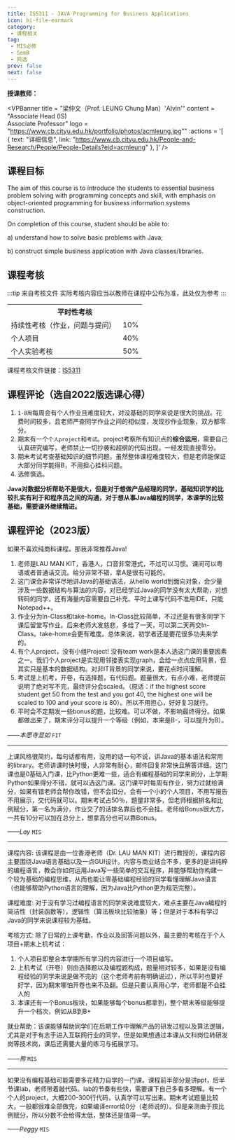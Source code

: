 ```yaml
---
title: IS5311 - JAVA Programming for Business Applications
icon: bi-file-earmark
category: 
 - 课程相关
tag:
 - MIS必修
 - SemB
 - 网选
prev: false
next: false
---
```

<VPBanner
    title = "0基础小白？"
    content = "自学之余提提你，正确的思路可以帮助你正确的编程"
    logo = "brokenrobot.jpg"
    :actions = '[  
        {
            text: "详细信息",
            link: "../../Useful/Learning/coding_greenhand.md"
        },
    ]'
/>

**授课教师：**

<VPBanner
  title = "梁仲文（Prof. LEUNG Chung Man）'Alvin'"
  content = "Associate Head (IS)<br>Associate Professor"
  logo = "https://www.cb.cityu.edu.hk/portfolio/photos/acmleung.jpg""
  :actions = '[  
        {
            text: "详细信息",
            link: "https://www.cb.cityu.edu.hk/People-and-Research/People/People-Details?eid=acmleung"
        },
    ]'
/>

<!-- more -->

## 课程目标
  
The aim of this course is to introduce the students to essential business problem solving with programming concepts and skill, with emphasis on object-oriented programming for business information systems construction.  

On completion of this course, student should be able to:

a) understand how to solve basic problems with Java;

b) construct simple business application with Java classes/libraries.

## 课程考核

:::tip 来自考核文件
实际考核内容应当以教师在课程中公布为准，此处仅为参考
:::

<table>
    <tr>
        <th colspan=2>
            平时性考核
        </th>
    </tr>
    <tr>
        <td>
            持续性考核（作业，问题与提问）
        </td>
        <td>
            10%
        </td>
    </tr>
    <tr>
        <td>
            个人项目
        </td>
        <td>
            40%
        </td>
    </tr>
    <tr>
        <td>
            个人实验考核
        </td>
        <td>
            50%
        </td>
    </tr>
</table>

课程考核文件链接：[IS5311](https://www.cityu.edu.hk/catalogue/pg/202324/course/IS5311.pdf)

## 课程评论（选自2022版选课心得）

1. `1-8周`每周会有个人作业且难度较大，对没基础的同学来说是很大的挑战。花费时间较多，且老师严查同学作业之间的相似度，发现抄作业现象，双方都零分。
2. 期末有一个`个人project`和`考试`。project考察所有知识点的**综合运用**，需要自己认真研究编写，老师禁止一切抄袭和超纲的代码出现，一经发现直接零分。
3. 期末考试考查基础知识的细节问题。虽然整体课程难度较大，但是老师能保证大部分同学能得B，不用担心挂科问题。
4. 选修慎选。

**Java对数据分析帮助不是很大，但是对于想做产品经理的同学，基础知识学的比较扎实有利于和程序员之间的沟通，对于想从事Java编程的同学，本课学的比较基础，需要课外继续精进。**

## 课程评论（2023版）

如果不喜欢纯商科课程，那我非常推荐Java!

1. 老师是LAU MAN KIT，香港人，口音非常港式，不过可以习惯。课间可以粤语或者普通话交流。给分非常不错，拿A是很有可能的。
2. 这门课会非常详尽地讲Java的基础语法，从hello world到面向对象，会少量涉及一些数据结构与算法的内容，对已经学过Java的同学没有太大帮助，对想转码的同学，还有海量内容需要自己补充。平时上课写代码不准用IDE，只能Notepad++。
3. 作业分为In-Class和take-home。In-Class比较简单，不过还是有很多同学下课后留堂写作业。后来老师大发慈悲，多给了一天，可以第二天再交In-Class。take-home会更有难度。总体来说，初学者还是要花很多功夫来学的。
4. 有个人project，没有小组Project! 没有team work是本人选这门课的重要因素之一。我们个人project是实现用邻接表实现graph，会给一点点应用背景，但其实只是基本的数据结构。对非IT背景的同学来说，要花点时间理解。
5. 考试是上机考，开卷，有选择题，有代码题。题量很大，有点小难，老师提前说明了绝对写不完，最终评分会scaled。（原话：if the highest score student get 50 from the test and you got 40, the highest one will be scaled to 100 and your score is 80）。所以不用担心，好好复习就行。
6. 平时会不定期发一些bonus的题，比较难。可以不做，不影响最终得分。如果都做出来了，期末评分可以提升一个等级（例如，本来是B-，可以提升为B）。

_——本愿寺显如_ `FIT`

---

上课风格很简约，每句话都有用，没用的话一句不说，讲Java的基本语法和常用的library。老师讲课时快时慢，人非常有耐心，邮件回复非常快且解答详细。这门课也是0基础入门课，比Python更难一些，适合有编程基础的同学来刷分，上学期Python如果得分不错，就可以选这门课。这门课平时每周有作业，努力过就给满分，如果有错老师会帮你改错，但不会扣分。会有一个小的个人项目，不用写报告不用展示，交代码就可以。期末考试占50％，题量非常多，但老师根据排名和比例赋分，第一名为满分，作业交了的话排名靠后也不会挂。老师给Bonus很大方，一共有10分可以加在总分上，想拿高分也可以靠Bonus。

_——Lay_ `MIS`

---

课程内容: 该课程是由一位香港老师（Dr. LAU MAN KIT）进行教授的，课程内容主要围绕Java语言基础以及一点GUI设计。内容与商业结合不多，更多的是讲纯粹的编程语言，教会你如何运用Java写一些简单的交互程序，并能够帮助你构建一个较为基础的编程思维，从而也能让零基础编程经验的同学看懂理解Java语言（也能够帮助Python语言的理解，因为Java比Python更为规范完整）。

课程难度: 对于没有学习过编程语言的同学来说难度较大，难点主要在Java编程的简洁性（封装函数等），逻辑性（算法板块比较抽象）等；但是对于本科有学过Java的同学来说课程较为基础。

考核方式: 除了日常的上课考勤，作业以及回答问题以外，最主要的考核在于个人项目+期末上机考试：

1. 个人项目即整合本学期所有学习的内容进行一个项目编写。
2. 上机考试（开卷）则由选择题以及编程题构成，题量相对较多，如果是没有编程经验的同学来说是做不完的（这个老师考前有明确说过），所以平时也要好好学，因为期末哪怕开卷也来不及翻。但是只要认真用心学，老师都是不会挂人的
3. 本课还有一个Bonus板块，如果能够每个bonus都拿到，整个期末等级能够提升一个档次，例如从B到B+

就业帮助：该课能够帮助同学们在后期工作中理解产品的研发过程以及算法逻辑，尤其是对于有志于进入互联网行业的同学，但是如果想通过本课从文科岗位转研发岗等技术岗，课后还需要大量的练习与拓展学习。

_——熊_ `MIS`

---

如果没有编程基础可能需要多花精力自学的一门课。课程前半部分是讲ppt，后半节课lab，老师带着敲代码。lab的节奏有些快，需要课下自己多看多理解。有一个个人的project，大概200-300行代码，认真学可以写出来。期末考试题量比较大，一般都很难全部做完，如果编译error给0分（老师说的）。但是亲测由于按比例赋分，所以分数不会给得太低，整体还是值得一学。

_——Peggy_ `MIS`
